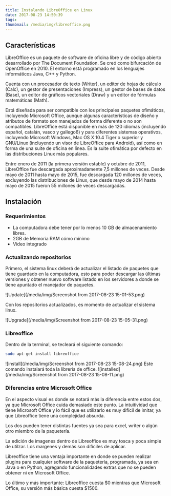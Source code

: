 ```yaml
---
title: Instalando LibreOffice en Linux
date: 2017-08-23 14:50:39
tags:
thumbnail: /media/img/libreoffice.png
---
```


## Características

LibreOffice es un paquete de software de oficina libre y de código abierto desarrollado por The Document Foundation. Se creó como bifurcación de OpenOffice en 2010. El entorno está programado en los lenguajes informáticos Java, C++ y Python.

Cuenta con un procesador de texto (Writer), un editor de hojas de cálculo (Calc), un gestor de presentaciones (Impress), un gestor de bases de datos (Base), un editor de gráficos vectoriales (Draw) y un editor de fórmulas matemáticas (Math).

Está diseñada para ser compatible con los principales paquetes ofimáticos, incluyendo Microsoft Office, aunque algunas características de diseño y atributos de formato son manejados de forma diferente o no son compatibles. LibreOffice está disponible en más de 120 idiomas (incluyendo español, catalán, vasco y gallego6) y para diferentes sistemas operativos,​ incluyendo Microsoft Windows, Mac OS X 10.4 Tiger o superior y GNU/Linux (incluyendo un visor de LibreOffice para Android​), así como en forma de una suite de oficina en línea. Es la suite ofimática por defecto en las distribuciones Linux más populares.

Entre enero de 2011 (la primera versión estable) y octubre de 2011, LibreOffice fue descargada aproximadamente 7,5 millones de veces. Desde mayo de 2011 hasta mayo de 2015, fue descargada 120 millones de veces, excluyendo las distribuciones de Linux, que desde mayo de 2014 hasta mayo de 2015 fueron 55 millones de veces descargadas.

## Instalación

### Requerimientos

- La computadora debe tener por lo menos 10 GB de almacenamiento libres.
- 2GB de Memoria RAM cómo mínimo
- Video integrado

### Actualizando repositorios

Primero, el sistema linux deberá de actualizar el listado de paquetes que tiene guardado en la computadora, esto para poder descargar las últimas versiones y obtener nuevo software listado en los servidores a donde se tiene apuntado el manejador de paquetes.

![Update](/media/img/Screenshot from 2017-08-23 15-01-53.png)

Con los repositorios actualizados, es momento de actualizar el sistema linux.

![Upgrade](/media/img/Screenshot from 2017-08-23 15-05-31.png)

### Libreoffice

Dentro de la terminal, se tecleará el siguiente comando:

```bash
sudo apt-get install libreoffice
```

![install](/media/img/Screenshot from 2017-08-23 15-08-24.png)
Este comando instalará toda la librería de office.
![installed](/media/img/Screenshot from 2017-08-23 15-08-11.png)

### Diferencias entre Microsoft Office

En el aspecto visual es donde se notará más la diferencia entre estos dos, ya que Microsoft Office cuida demasiado este punto. La intuitividad que tiene Microsoft Office y lo fácil que es utilizarlo es muy difícil de imitar, ya que Libreoffice tiene una complejidad absurda.

Los dos pueden tener distintas fuentes ya sea para excel, writer o algún otro miembro de la paquetería.

La edición de imagenes dentro de Libreoffice es muy tosca y poca simple de utilzar. Los margenes y demás son difíciles de aplicar.

Libreoffice tiene una ventaja importante en donde se pueden realizar plugins para cualquier software de la paquetería, programada, ya sea en Java o en Python, agregando funcionalidades extras que no se pueden obtener ni en Microsoft Office.

Lo último y más importante: Libreoffice cuesta $0 mientras que Microsoft Office, su versión más básica cuesta $1500.
